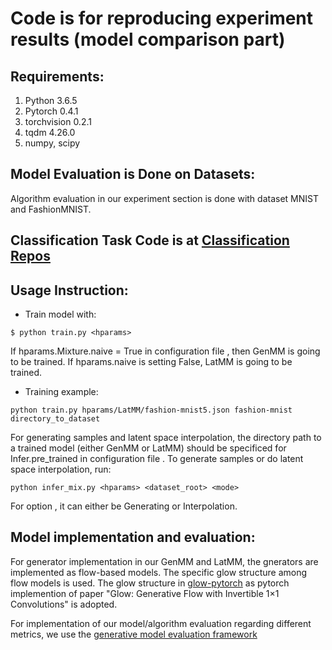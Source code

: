 Code is for reproducing experiment results (model comparison part)
================================
## Requirements:
1. Python 3.6.5
2. Pytorch 0.4.1
3. torchvision 0.2.1
4. tqdm 4.26.0
5. numpy, scipy

## Model Evaluation is Done on Datasets:
Algorithm evaluation in our experiment section is done with dataset MNIST and FashionMNIST.

## Classification Task Code is at [Classification Repos](https://github.com/FirstHandScientist/classification-EM-GM)

## Usage Instruction:

- Train model with:
```
$ python train.py <hparams> 
```
If hparams.Mixture.naive = True in configuration file <hparams>, then GenMM is going to be trained. If hparams.naive is setting False, LatMM is going to be trained.
    
- Training example:
```
python train.py hparams/LatMM/fashion-mnist5.json fashion-mnist directory_to_dataset
```         

For generating samples and latent space interpolation, the directory path to a trained model (either GenMM or LatMM) should be specificed for Infer.pre_trained in configuration file <hparams>. To generate samples or do latent space interpolation, run:
```
python infer_mix.py <hparams> <dataset_root> <mode>
````
For option <mode>, it can either be Generating or Interpolation.


## Model implementation and evaluation:

For generator implementation in our GenMM and LatMM, the gnerators are implemented as flow-based models. The specific glow structure among flow models is used. The glow structure in [glow-pytorch](https://github.com/chaiyujin/glow-pytorch) as pytorch implemention of paper "Glow: Generative Flow with Invertible 1×1 Convolutions" is adopted.

For implementation of our model/algorithm evaluation regarding different metrics, we use the [generative model evaluation framework](https://github.com/xuqiantong/GAN-Metrics)
    

